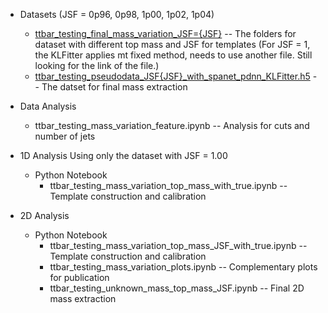 * Datasets (JSF = 0p96, 0p98, 1p00, 1p02, 1p04)
    * [ttbar_testing_final_mass_variation_JSF={JSF}](https://cernbox.cern.ch/s/s1LD3rNYr1P878a) -- The folders for dataset with different top mass and JSF for templates (For JSF = 1, the KLFitter applies mt fixed method, needs to use another file. Still looking for the link of the file.)
    * [ttbar_testing_pseudodata_JSF{JSF}_with_spanet_pdnn_KLFitter.h5](https://cernbox.cern.ch/s/koUoDJfV3ojw1J1) -- The datset for final mass extraction

* Data Analysis
    * ttbar_testing_mass_variation_feature.ipynb -- Analysis for cuts and number of jets

* 1D Analysis
Using only the dataset with JSF = 1.00
    * Python Notebook
        * ttbar_testing_mass_variation_top_mass_with_true.ipynb -- Template construction and calibration

* 2D Analysis
    * Python Notebook
        * ttbar_testing_mass_variation_top_mass_JSF_with_true.ipynb -- Template construction and calibration
        * ttbar_testing_mass_variation_plots.ipynb -- Complementary plots for publication
        * ttbar_testing_unknown_mass_top_mass_JSF.ipynb -- Final 2D mass extraction